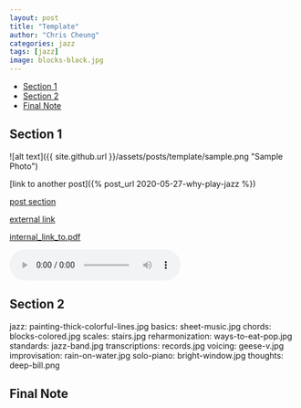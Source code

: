 ```yaml
---
layout: post
title: "Template"
author: "Chris Cheung"
categories: jazz
tags: [jazz]
image: blocks-black.jpg
---
```


- [Section 1](#section-1)
- [Section 2](#section-2)
- [Final Note](#final-note)

## Section 1

![alt text]({{ site.github.url }}/assets/posts/template/sample.png "Sample Photo")

[link to another post]({% post_url 2020-05-27-why-play-jazz %})

<a href="{{site.github.url}}/jazz/post#section">post section</a>

<a href="https://www.youtube.com/watch?v=gO8N3L_aERg" target="_blank">external link</a>

<a href="{{site.github.url}}/assets/sheet-music/autumn-leaves.pdf" target="_blank">internal_link_to.pdf</a>

<audio src="{{site.github.url}}/assets/posts/improv-idea-1-flamenco-sketches/improv.mp3" controls></audio>

## Section 2

jazz: painting-thick-colorful-lines.jpg
basics: sheet-music.jpg
chords: blocks-colored.jpg
scales: stairs.jpg
reharmonization: ways-to-eat-pop.jpg
standards: jazz-band.jpg
transcriptions: records.jpg
voicing: geese-v.jpg
improvisation: rain-on-water.jpg
solo-piano: bright-window.jpg
thoughts: deep-bill.png

## Final Note